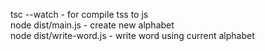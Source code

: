 tsc --watch - for compile tss to js
<br />
node dist/main.js  - create new alphabet
<br />
node dist/write-word.js - write word using current alphabet
<br />

